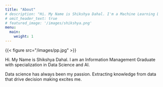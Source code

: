```yaml
---
title: "About"
# description: "Hi. My Name is Shikshya Dahal. I'm a Machine Learning Developer. Most of my works are focused on NLP and Conversational AI."
# omit_header_text: true
# featured_image: '/images/shikshya.png'
menu:
  main:
    weight: 1
---
```

{{< figure src="/images/pp.jpg" >}}

Hi. My Name is Shikshya Dahal. I am an Information Management Graduate with specialization in Data Science and AI.

Data science has always been my passion. Extracting knowledge from data that drive decision making excites me.
